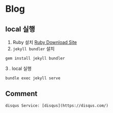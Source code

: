 # Blog
## local 실행
1. Ruby 설치 
[Ruby Download Site](https://www.ruby-lang.org/en/downloads/)
2. `jekyll bundler` 설치
````
gem install jekyll bundler
````
3 . local 실행
````
bundle exec jekyll serve
````
## 

## Comment
```` 
disqus Service: [disqus](https://disqus.com/)
````

